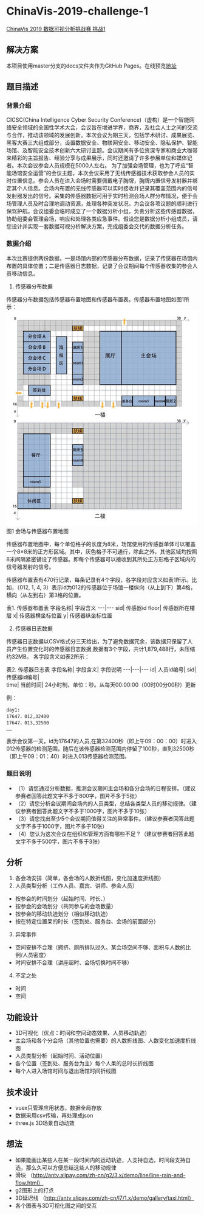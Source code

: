 # ChinaVis-2019-challenge-1

[ChinaVis 2019 数据可视分析挑战赛 挑战1](http://www.chinavis.org/2019/challenge.html)

## 解决方案

本项目使用master分支的docs文件夹作为GitHub Pages。在线预览[地址](https://ssdna.github.io/ChinaVis-2019-challenge-1)

## 题目描述

### 背景介绍
CICSC(China Intelligence Cyber Security Conference)（虚构）是一个智能网络安全领域的全国性学术大会，会议旨在增进学界，商界，及社会人士之间的交流与合作，推动该领域的发展创新。本次会议为期三天，包括学术研讨、成果展览、黑客大赛三大组成部分，设置数据安全、物联网安全、移动安全、隐私保护、智能场馆、及智能安全技术创新六大研讨主题。会议期间有多位资深专家和商业大咖带来精彩的主旨报告、经验分享与成果展示，同时还邀请了许多参展单位和媒体记者。本次会议参会人员规模在5000人左右。
为了加强会场管理，也为了呼应“智能场馆安全运营”的会议主题，本次会议采用了无线传感器技术获取参会人员的实时位置信息。参会人员在进入会场时需要佩戴电子胸牌，胸牌内置信号发射器并绑定其个人信息。会场内布置的无线传感器可以实时接收并记录其覆盖范围内的信号发射器发出的信号。采集的传感器数据可用于实时检测会场人群分布情况，便于会场管理人员及时合理地调动资源，处理各种突发状况，为会议各项议题的顺利进行保驾护航。会议组委会临时成立了一个数据分析小组，负责分析这些传感器数据，协助组委会管理会场，响应和处理各类应急事件。假设您是数据分析小组成员，请您设计并实现一套数据可视分析解决方案，完成组委会交代的数据分析任务。

### 数据介绍
本次比赛提供两份数据，一是场馆内部的传感器分布数据，记录了传感器在场馆内布置的具体位置；二是传感器日志数据，记录了会议期间每个传感器收集的参会人员移动信息。
1.	传感器分布数据

传感器分布数据包括传感器布置地图和传感器布置表。传感器布置地图如图1所示：
![floor1 image](./public/img/floor-map.jpg)
图1 会场与传感器布置地图

传感器布置地图中，每个单位格子的长度为8米，场馆使用的传感器单体可以覆盖一个8×8米的正方形区域。其中，灰色格子不可通行，除此之外，其他区域均按照8米间隔紧密铺设了传感器。即每个传感器可以接收到其所处正方形格子区域内的信号器发射的信号。

传感器布置表有470行记录，每条记录有4个字段，各字段对应含义如表1所示。比如，（012, 1, 4, 3）表示id为012的传感器位于场馆一楼纵向（从上到下）第4格，横向（从左到右）第3格的位置。

表1. 传感器布置表
字段名称| 字段含义
---|---
sid| 传感器id
floor| 传感器所在楼层
x| 传感器横坐标位置
y| 传感器纵坐标位置

2.	传感器日志数据

传感器日志数据以CSV格式分三天给出，为了避免数据冗余，该数据只保留了人员产生位置变化时的传感器日志数据,数据有3个字段，共计1,879,488行，未压缩约32MB。
各字段含义如表2所示：

表2. 传感器日志表
字段名称|	字段含义|	字段说明
---|---|---
id|	人员id编号|	
sid|	传感器id编号|	
time|	当前时间|	24小时制，单位：秒。从每天00:00:00（00时00分00秒）更新

例：
```
day1: 
17647，012,32400 
17647，013,32500
……
```
表示会议第一天，id为17647的人员,在第32400秒（即上午09：00：00）时进入012传感器的检测范围，随后在该传感器检测范围内停留了100秒，直到32500秒（即上午09：01：40）时进入013传感器检测范围。

### 题目说明 
- （1）请您通过分析数据，推测会议期间主会场和各分会场的日程安排。（建议参赛者回答此题文字不多于800字，图片不多于5张）
- （2）请您分析会议期间会场内的人员类型，总结各类型人员的移动规律。（建议参赛者回答此题文字不多于1000字，图片不多于10张）
- （3）请您找出至少5个会议期间值得关注的异常事件。（建议参赛者回答此题文字不多于1000字，图片不多于10张）
- （4）您认为这次会议在组织和管理方面有哪些不足？（建议参赛者回答此题文字不多于500字，图片不多于3张）



## 分析
1. 各会场安排（简单，各会场的人数折线图，变化加速度折线图）
2. 人员类型分析（工作人员、嘉宾、讲师、参会人员）
- 按参会的时间划分（起始时间、时长、）
- 按参会的会场划分（共同参与的会场数量）
- 按参会的移动轨迹划分（相似移动轨迹）
- 按在特定位置呆的时长（签到处、服务台、会场的前面部分）
3. 异常事件
- 空间安排不合理（拥挤、厕所排队过久、某会场空间不够、面积与人数的比例/人员密度）
- 时间安排不合理（讲座超时、会场切换时间不够）
4. 不足之处
- 时间
- 空间

## 功能设计
- 3D可视化（优点：时间和空间动态效果、人员移动轨迹）
- 主会场和各个分会场（其他位置也需要）的人数折线图、人数变化加速度折线图
- 人员类型分析（起始时间、活动位置）
- 各个位置（签到处、服务台为主）每个人呆的总时长折线图
- 每个人进入场馆时间与退出场馆时间折线图

## 技术设计
- vuex只管理应用状态，数据全局存放
- 数据采用csv传输，再处理成json
- three.js 3D场景自动动效


## 想法
- 如果能画出某些人在某一段时间内的运动轨迹，人支持自选，时间段支持自选，那么久可以方便总结这些人的移动规律
- 滑块 （http://antv.alipay.com/zh-cn/g2/3.x/demo/line/line-rain-and-flow.html）
- g2图形上的打点
- 3D延迟线 （http://antv.alipay.com/zh-cn/l7/1.x/demo/gallery/taxi.html）
- 各个图表与3D可视化图之间的交互
